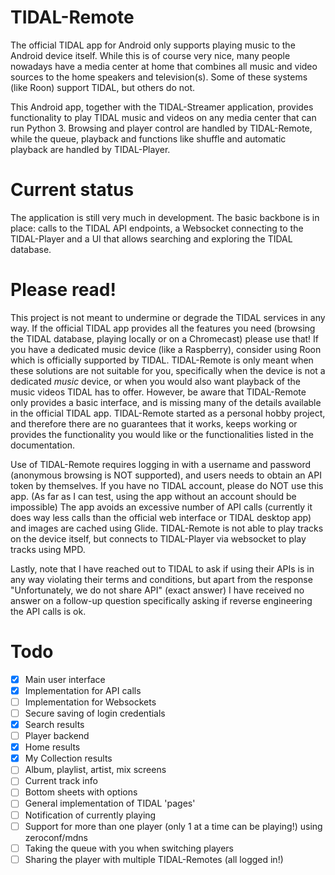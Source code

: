 # TIDAL-Remote
The official TIDAL app for Android only supports playing music to the Android device itself. While this is of course very nice, many people nowadays have a media center at home that combines all music and video sources to the home speakers and television(s). Some of these systems (like Roon) support TIDAL, but others do not.

This Android app, together with the TIDAL-Streamer application, provides functionality to play TIDAL music and videos on any media center that can run Python 3. Browsing and player control are handled by TIDAL-Remote, while the queue, playback and functions like shuffle and automatic playback are handled by TIDAL-Player.

# Current status
The application is still very much in development. The basic backbone is in place: calls to the TIDAL API endpoints, a Websocket connecting to the TIDAL-Player and a UI that allows searching and exploring the TIDAL database.

# Please read!
This project is not meant to undermine or degrade the TIDAL services in any way. If the official TIDAL app provides all the features you need (browsing the TIDAL database, playing locally or on a Chromecast) please use that! If you have a dedicated music device (like a Raspberry), consider using Roon which is officially supported by TIDAL. TIDAL-Remote is only meant when these solutions are not suitable for you, specifically when the device is not a dedicated *music* device, or when you would also want playback of the music videos TIDAL has to offer. However, be aware that TIDAL-Remote only provides a basic interface, and is missing many of the details available in the official TIDAL app. TIDAL-Remote started as a personal hobby project, and therefore there are no guarantees that it works, keeps working or provides the functionality you would like or the functionalities listed in the documentation.

Use of TIDAL-Remote requires logging in with a username and password (anonymous browsing is NOT supported), and users needs to obtain an API token by themselves. If you have no TIDAL account, please do NOT use this app. (As far as I can test, using the app without an account should be impossible) The app avoids an excessive number of API calls (currently it does way less calls than the official web interface or TIDAL desktop app) and images are cached using Glide. TIDAL-Remote is not able to play tracks on the device itself, but connects to TIDAL-Player via websocket to play tracks using MPD.

Lastly, note that I have reached out to TIDAL to ask if using their APIs is in any way violating their terms and conditions, but apart from the response "Unfortunately, we do not share API" (exact answer) I have received no answer on a follow-up question specifically asking if reverse engineering the API calls is ok.

# Todo
- [x] Main user interface
- [x] Implementation for API calls
- [ ] Implementation for Websockets
- [ ] Secure saving of login credentials
- [x] Search results
- [ ] Player backend
- [x] Home results
- [x] My Collection results
- [ ] Album, playlist, artist, mix screens
- [ ] Current track info
- [ ] Bottom sheets with options
- [ ] General implementation of TIDAL 'pages'
- [ ] Notification of currently playing
- [ ] Support for more than one player (only 1 at a time can be playing!) using zeroconf/mdns
- [ ] Taking the queue with you when switching players
- [ ] Sharing the player with multiple TIDAL-Remotes (all logged in!)
